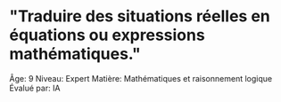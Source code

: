 # "Traduire des situations réelles en équations ou expressions mathématiques."

Âge: 9
Niveau: Expert
Matière: Mathématiques et raisonnement logique
Évalué par: IA